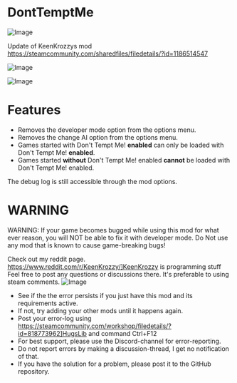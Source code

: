 # DontTemptMe

![Image](https://i.imgur.com/buuPQel.png)

Update of KeenKrozzys mod
https://steamcommunity.com/sharedfiles/filedetails/?id=1186514547

![Image](https://i.imgur.com/pufA0kM.png)

	
![Image](https://i.imgur.com/Z4GOv8H.png)

# Features



-  Removes the developer mode option from the options menu.
-  Removes the change AI option from the options menu.
-  Games started with Don't Tempt Me! **enabled** can only be loaded with Don't Tempt Me! **enabled**.
-  Games started **without** Don't Tempt Me! enabled **cannot** be loaded with Don't Tempt Me! enabled.



The debug log is still accessible through the mod options.

# WARNING

WARNING: If your game becomes bugged while using this mod for what ever reason, you will NOT be able to fix it with developer mode. Do Not use any mod that is known to cause game-breaking bugs!

Check out my reddit page. https://www.reddit.com/r/KeenKrozzy/]KeenKrozzy is programming stuff
Feel free to post any questions or discussions there. It's preferable to using steam comments.
![Image](https://i.imgur.com/PwoNOj4.png)



-  See if the the error persists if you just have this mod and its requirements active.
-  If not, try adding your other mods until it happens again.
-  Post your error-log using https://steamcommunity.com/workshop/filedetails/?id=818773962]HugsLib and command Ctrl+F12
-  For best support, please use the Discord-channel for error-reporting.
-  Do not report errors by making a discussion-thread, I get no notification of that.
-  If you have the solution for a problem, please post it to the GitHub repository.


